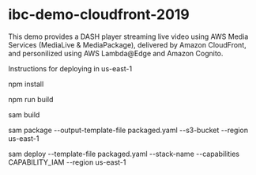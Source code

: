 # ibc-demo-cloudfront-2019

This demo provides a DASH player streaming live video using AWS Media Services (MediaLive & MediaPackage), delivered by Amazon CloudFront, and personilized using AWS Lambda@Edge and Amazon Cognito. 

Instructions for deploying in us-east-1

npm install

npm run build

sam build 

sam package --output-template-file packaged.yaml --s3-bucket <YOUR BUCKET NAME> --region us-east-1
  
sam deploy --template-file packaged.yaml --stack-name <YOUR STACK NAME> --capabilities CAPABILITY_IAM --region us-east-1
